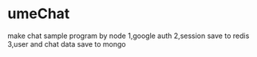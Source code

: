 umeChat
=======

make chat sample program by node
1,google auth
2,session save to redis
3,user and chat data save to mongo

